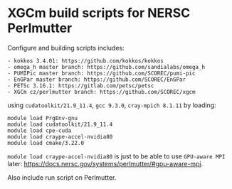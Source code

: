 # XGCm build scripts for NERSC Perlmutter
Configure and building scripts includes:
```
- kokkos 3.4.01: https://github.com/kokkos/kokkos
- omega_h master branch: https://github.com/sandialabs/omega_h
- PUMIPic master branch: https://github.com/SCOREC/pumi-pic
- EnGPar master branch: https://github.com/SCOREC/EnGPar
- PETSc 3.16.1: https://gitlab.com/petsc/petsc
- XGCm cz/perlmutter branch: https://github.com/SCOREC/xgcm
```
using `cudatoolkit/21.9_11.4`, `gcc 9.3.0`, `cray-mpich 8.1.11` by loading:
```
module load PrgEnv-gnu
module load cudatoolkit/21.9_11.4
module load cpe-cuda
module load craype-accel-nvidia80
module load cmake/3.22.0
```
`module load craype-accel-nvidia80` is just to be able to use `GPU-aware MPI` later: https://docs.nersc.gov/systems/perlmutter/#gpu-aware-mpi.

Also include run script on Perlmutter.
